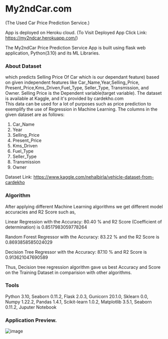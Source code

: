 # My2ndCar.com 
(The Used Car Price Prediction Service.)

App is deployed on Heroku cloud.
(To Visit Deployed App Click Link: https://my2ndcar.herokuapp.com/)

The My2ndCar Price Prediction Service App is built using flask web application, Python(3.10) and its ML Libraries.

### About Dataset
 which predicts Selling Price Of Car which is our dependant feature) based on given independent features like Car_Name,Year,Selling_Price,	Present_Price,Kms_Driven,Fuel_Type,	Seller_Type, Transmission, and Owner. Selling Price is the Dependent variable(target variable). The dataset is available at Kaggle, and it's provided by cardekho.com  
This data can be used for a lot of purposes such as price prediction to exemplify the use of Regression in Machine Learning.
The columns in the given dataset are as follows:
1. Car_Name
2. Year
3. Selling_Price
4. Present_Price
5. Kms_Driven
6. Fuel_Type
7. Seller_Type
8. Transmission
9. Owner

Dataset Link: https://www.kaggle.com/nehalbirla/vehicle-dataset-from-cardekho

### Algorithm 

After applying different Machine Learning algorithms we get different model accuracies and R2 Score such as,

Linear Regression with the Accuracy: 80.40 % and R2 Score (Coefficient of determination) is 0.8517983059778264

Random Forest Regressor with the Accuracy: 83.22 % and the R2 Score is 0.8693858585024029

Decision Tree Regressor with the Accuracy: 87.10 % and R2 Score is 0.913621047690589 

Thus, Decision tree regression algorithm gave us best Accuracy and Score on the Training Dataset in comparision with other algorithms.

### Tools 

Python 3.10, Seaborn 0.11.2, Flask 2.0.3, Gunicorn 20.1.0, Sklearn 0.0, Numpy 1.22.2, Pandas 1.4.1, Scikit-learn 1.0.2, Matplotlib 3.5.1,  Seaborn 0.11.2, Juputer Notebook 

### Application Preview.

![image](https://user-images.githubusercontent.com/86619476/157186601-7f0db898-06ad-4a93-9fc6-a8ccf5d3b81f.png)


